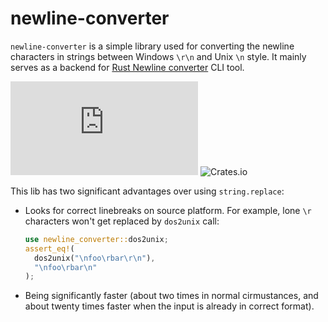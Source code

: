 # newline-converter
`newline-converter` is a simple library used for converting the newline characters in strings between Windows `\r\n` and Unix `\n` style. It mainly serves as a backend for [Rust Newline converter](https://github.com/spitfire05/rnc) CLI tool.

[![Build Status](https://dev.azure.com/michal0805/rnc/_apis/build/status/spitfire05.rnc?branchName=master)](https://dev.azure.com/michal0805/rnc/_build/latest?definitionId=1&branchName=master) ![Crates.io](https://img.shields.io/crates/v/newline-converter)

This lib has two significant advantages over using `string.replace`:
* Looks for correct linebreaks on source platform. For example, lone `\r` characters won't get replaced by `dos2unix`  call:
  ```rust
  use newline_converter::dos2unix;
  assert_eq!(
    dos2unix("\nfoo\rbar\r\n"),
    "\nfoo\rbar\n"
  );
  ```
* Being significantly faster (about two times in normal cirmustances, and about twenty times faster when the input is already in correct format).
